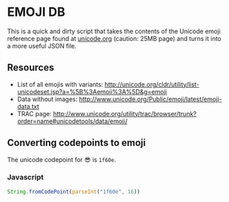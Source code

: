# EMOJI DB

This is a quick and dirty script that takes the contents of the Unicode emoji reference page found at [unicode.org][unicode-emoji] (caution: 25MB page) and turns it into a more useful JSON file.

## Resources

* List of all emojis with variants: http://unicode.org/cldr/utility/list-unicodeset.jsp?a=%5B%3Aemoji%3A%5D&g=emoji
* Data without images: http://www.unicode.org/Public/emoji/latest/emoji-data.txt
* TRAC page: http://www.unicode.org/utility/trac/browser/trunk?order=name#unicodetools/data/emoji/

## Converting codepoints to emoji

The unicode codepoint for :sunglasses: is `1f60e`.

### Javascript
```js
String.fromCodePoint(parseInt("1f60e", 16))
```

[unicode-emoji]: http://unicode.org/emoji/charts/full-emoji-list.html
